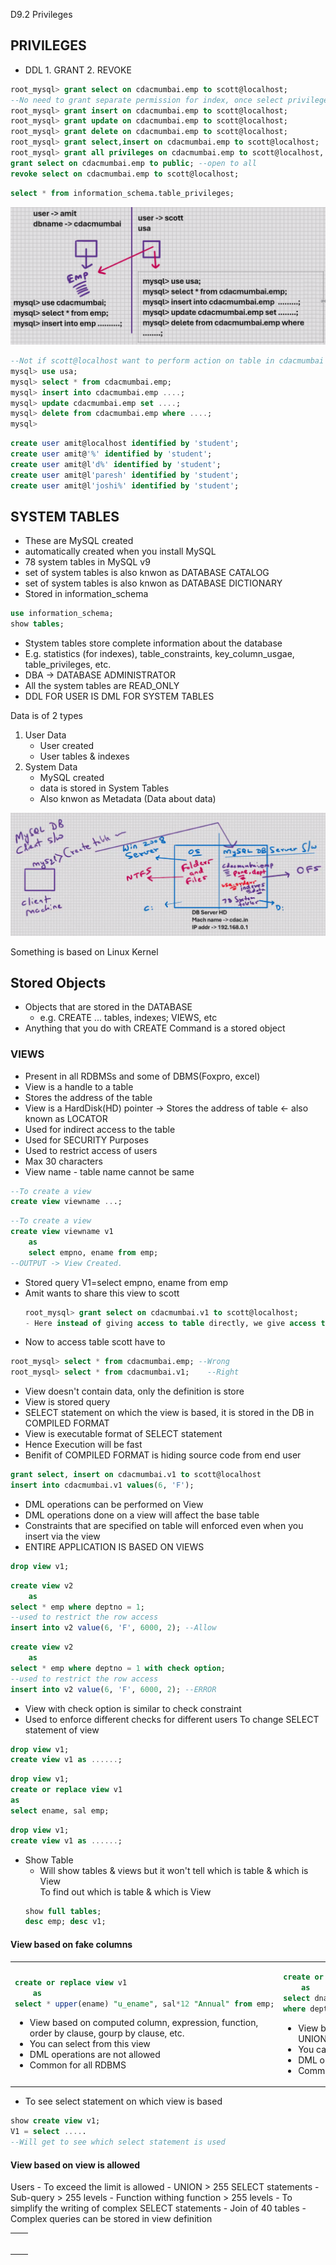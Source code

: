 D9.2 Privileges

## PRIVILEGES
- DDL	1. GRANT 2. REVOKE

```sql
root_mysql> grant select on cdacmumbai.emp to scott@localhost;
--No need to grant separate permission for index, once select privilege is given, it'll us index automatically
root_mysql> grant insert on cdacmumbai.emp to scott@localhost;
root_mysql> grant update on cdacmumbai.emp to scott@localhost;
root_mysql> grant delete on cdacmumbai.emp to scott@localhost;
root_mysql> grant select,insert on cdacmumbai.emp to scott@localhost;
root_mysql> grant all privileges on cdacmumbai.emp to scott@localhost, king@localhost;
grant select on cdacmumbai.emp to public; --open to all
revoke select on cdacmumbai.emp to scott@localhost;
```
```sql
select * from information_schema.table_privileges;
```

![Priv](/DBT/D9/Privileges.png)

```sql
--Not if scott@localhost want to perform action on table in cdacmumbai
mysql> use usa;
mysql> select * from cdacmumbai.emp;
mysql> insert into cdacmumbai.emp ....;
mysql> update cdacmumbai.emp set ....;
mysql> delete from cdacmumbai.emp where ....;
mysql> 
```
```sql
create user amit@localhost identified by 'student';
create user amit@'%' identified by 'student';
create user amit@l'd%' identified by 'student';
create user amit@l'paresh' identified by 'student';
create user amit@l'joshi%' identified by 'student';
```

## SYSTEM TABLES
- These are MySQL created
- automatically created when you install MySQL
- 78 system tables in MySQL v9
- set of system tables is also knwon as DATABASE CATALOG
- set of system tables is also knwon as DATABASE DICTIONARY
- Stored in information_schema
```sql
use information_schema;
show tables;
```

- Stystem tables store complete information about the database
- E.g. statistics (for indexes), table_constraints, key_column_usgae, table_privileges, etc.
- DBA -> DATABASE ADMINISTRATOR
- All the system tables are READ_ONLY
- DDL FOR USER IS DML FOR SYSTEM TABLES

Data is of 2 types
1. User Data
	- User created
	- User tables & indexes
2. System Data
	- MySQL created
	- data is stored in System Tables
	- Also knwon as Metadata (Data about data)

![Arch](/DBT/D9/DB%20Architecture.png)

Something is based on Linux Kernel

## Stored Objects
- Objects that are stored in the DATABASE
	- e.g. CREATE ... tables, indexes; VIEWS, etc
- Anything that you do with CREATE Command is a stored object

### VIEWS
- Present in all RDBMSs and some of DBMS(Foxpro, excel)
- View is a handle to a table
- Stores the address of the table
- View is a HardDisk(HD) pointer -> Stores the address of table <- also known as LOCATOR
- Used for indirect access to the table
- Used for SECURITY Purposes
- Used to restrict access of users
- Max 30 characters
- View name - table name cannot be same
```sql
--To create a view
create view viewname ...;
```
```sql
--To create a view
create view viewname v1
	as
	select empno, ename from emp;
--OUTPUT -> View Created.
```
- Stored query V1=select empno, ename from emp
- Amit wants to share this view to scott
	```sql
	root_mysql> grant select on cdacmumbai.v1 to scott@localhost;
	- Here instead of giving access to table directly, we give access to restricted view of table
	```
- Now to access table scott have to 
```sql
root_mysql> select * from cdacmumbai.emp; --Wrong
root_mysql> select * from cdacmumbai.v1;	--Right
```
- View doesn't contain data, only the definition is store
- View is stored query
- SELECT statement on which the view is based, it is stored in the DB in COMPILED FORMAT
- View is executable format of SELECT statement
- Hence Execution will be fast
- Benifit of COMPILED FORMAT is hiding source code from end user
```sql
grant select, insert on cdacmumbai.v1 to scott@localhost
insert into cdacmumbai.v1 values(6, 'F');
```
- DML operations can be performed on View
- DML operations done on a view will affect the base table
- Constraints that are specified on table will enforced even when you insert via the view
- ENTIRE APPLICATION IS BASED ON VIEWS 
```sql
drop view v1;
```
```sql
create view v2
	as
select * emp where deptno = 1;
--used to restrict the row access
insert into v2 value(6, 'F', 6000, 2); --Allow
```
```sql
create view v2
	as
select * emp where deptno = 1 with check option;
--used to restrict the row access
insert into v2 value(6, 'F', 6000, 2); --ERROR
```
- View with check option is similar to check constraint
- Used to enforce different checks for different users
To change SELECT statement of view
```sql
drop view v1;
create view v1 as ......;
```
```sql
drop view v1;
create or replace view v1
as
select ename, sal emp;
```
```sql
drop view v1;
create view v1 as ......;
```
- Show Table
	- Will show tables & views but it won't tell which is table & which is View   
	To find out which is table & which is View
	```sql
	show full tables;
	desc emp; desc v1;
	```

#### View based on fake columns
<table>
<tr>
<td>

```sql
create or replace view v1
	as
select * upper(ename) "u_ename", sal*12 "Annual" from emp;
```
- View based on computed column, expression, function, order by clause, gourp by clause, etc.
- You can select from this view
- DML operations are not allowed
- Common for all RDBMS

</td>
<td>

```sql
create or replace view v1
	as
select dname, ename from emp, dept
where dept.deptno = emp.deptno;
```
- View based on join, sub-query, UNION, etc.
- You can select from this view
- DML operations are not allowed
- Common for all RDBMS

</td>
</tr>
</table>

- To see select statement on which view is based
```sql
show create view v1;
V1 = select .....
--Will get to see which select statement is used
```

#### View based on view is allowed
Users
	- To exceed the limit is allowed
		- UNION > 255 SELECT statements
		- Sub-query > 255 levels
		- Function withing function > 255 levels
	- To simplify the writing of complex SELECT statements
		- Join of 40 tables
		- Complex queries can be stored in view definition


<table>
<tr>
<td>

```sql

```
</td>
<td>

```sql

```
</td>
</tr>
</table>

```sql

```